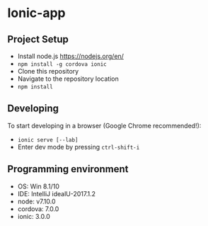 # Ionic-app

## Project Setup
- Install node.js https://nodejs.org/en/
- ```npm install -g cordova ionic```
- Clone this repository
- Navigate to the repository location
- ```npm install```

## Developing
To start developing in a browser (Google Chrome recommended!):
- ```ionic serve [--lab]```
- Enter dev mode by pressing ```ctrl-shift-i```

## Programming environment
- OS: Win 8.1/10
- IDE: IntelliJ idealU-2017.1.2
- node: v7.10.0
- cordova: 7.0.0
- ionic: 3.0.0
